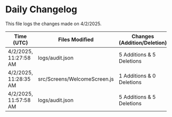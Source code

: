 # Daily Changelog

This file logs the changes made on 4/2/2025.

| Time (UTC)             | Files Modified                    | Changes (Addition/Deletion) |
|------------------------|-----------------------------------|-----------------------------|
| 4/2/2025, 11:27:58 AM | logs/audit.json | 5 Additions & 5 Deletions |
| 4/2/2025, 11:28:35 AM | src/Screens/WelcomeScreen.js | 1 Additions & 0 Deletions|
| 4/2/2025, 11:57:58 AM | logs/audit.json | 5 Additions & 5 Deletions|
